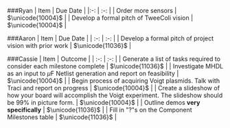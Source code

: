 ###Ryan
| Item | Due Date |
|:-: | :-: |
| Order more sensors | $\unicode{10004}$ |
| Develop a formal pitch of TweeColi vision | $\unicode{10004}$ |

###Aaron
| Item | Due Date |
| :-: | :-: |
| Develop a formal pitch of project vision with prior work | $\unicode{11036}$ |

###Cassie
| Item | Outcome |
| :-: | :-: |
| Generate a list of tasks required to consider each milestone complete | $\unicode{11036}$ |
| Investigate MHDL as an input to $\mu$F Netlist generation and report on feasibility | $\unicode{10004}$ |
| Begin process of acquiring Voigt plasmids. Talk with Traci and report on progress | $\unicode{10004}$ |
| Create a slideshow of how your board will accomplish the Voigt experiment. The slideshow should be 99% in picture form. |  $\unicode{10004}$ |
| Outline demos **very specifically** | $\unicode{11036}$ | 
| Fill in "?"s on the Component Milestones table | $\unicode{11036}$ | 
